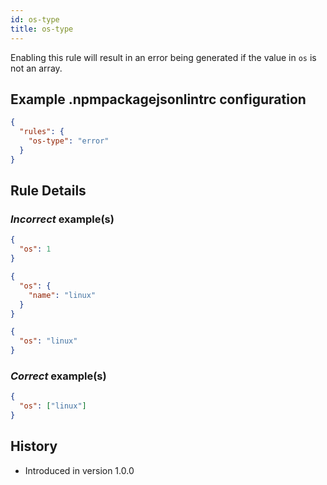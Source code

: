 ```yaml
---
id: os-type
title: os-type
---
```


Enabling this rule will result in an error being generated if the value in `os` is not an array.

## Example .npmpackagejsonlintrc configuration

```json
{
  "rules": {
    "os-type": "error"
  }
}
```

## Rule Details

### *Incorrect* example(s)

```json
{
  "os": 1
}
```

```json
{
  "os": {
    "name": "linux"
  }
}
```

```json
{
  "os": "linux"
}
```

### *Correct* example(s)


```json
{
  "os": ["linux"]
}
```

## History

* Introduced in version 1.0.0
